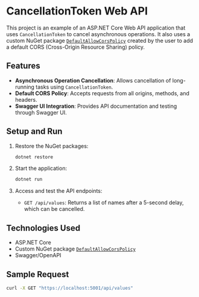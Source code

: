 # CancellationToken Web API

This project is an example of an ASP.NET Core Web API application that uses `CancellationToken` to cancel asynchronous operations. It also uses a custom NuGet package [`DefaultAllowCorsPolicy`](https://www.nuget.org/packages/DefaultAllowCorsPolicy) created by the user to add a default CORS (Cross-Origin Resource Sharing) policy.

## Features

- **Asynchronous Operation Cancellation**: Allows cancellation of long-running tasks using `CancellationToken`.
- **Default CORS Policy**: Accepts requests from all origins, methods, and headers.
- **Swagger UI Integration**: Provides API documentation and testing through Swagger UI.

## Setup and Run

1. Restore the NuGet packages:
    ```bash
    dotnet restore
    ```

2. Start the application:
    ```bash
    dotnet run
    ```

3. Access and test the API endpoints:
    - `GET /api/values`: Returns a list of names after a 5-second delay, which can be cancelled.

## Technologies Used

- ASP.NET Core
- Custom NuGet package [`DefaultAllowCorsPolicy`](https://www.nuget.org/packages/DefaultAllowCorsPolicy)
- Swagger/OpenAPI

## Sample Request

```bash
curl -X GET "https://localhost:5001/api/values"
